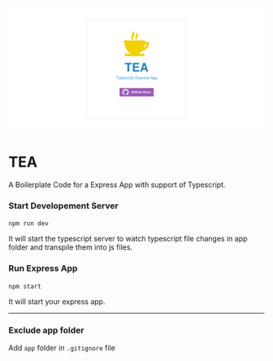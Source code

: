 ![ScreenShot](https://raw.githubusercontent.com/akgurjar/TEA/master/public/screenshot.png)
# TEA
A Boilerplate Code for a Express App with support of Typescript.

### Start Developement Server
```
npm run dev
```
It will start the typescript server to watch typescript file changes in app folder and transpile them into js files.

### Run Express App
```
npm start
```
It will start your express app.

---
### Exclude app folder
Add ```app``` folder in ```.gitignore``` file
